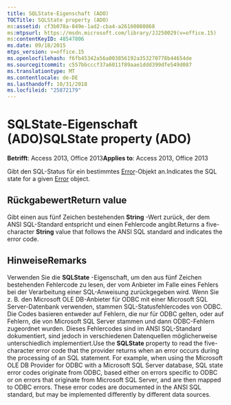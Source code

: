 ```yaml
---
title: SQLState-Eigenschaft (ADO)
TOCTitle: SQLState property (ADO)
ms:assetid: cf3b078a-849e-1ad2-cba4-a26160080868
ms:mtpsurl: https://msdn.microsoft.com/library/JJ250029(v=office.15)
ms:contentKeyID: 48547806
ms.date: 09/18/2015
mtps_version: v=office.15
ms.openlocfilehash: f6fb45342a56a003856192a353270778b44654de
ms.sourcegitcommit: c557bbcccf37a6011f89aae1ddd399dfe549d087
ms.translationtype: MT
ms.contentlocale: de-DE
ms.lasthandoff: 10/31/2018
ms.locfileid: "25872179"
---
```

# <a name="sqlstate-property-ado"></a><span data-ttu-id="9753c-102">SQLState-Eigenschaft (ADO)</span><span class="sxs-lookup"><span data-stu-id="9753c-102">SQLState property (ADO)</span></span>


<span data-ttu-id="9753c-103">**Betrifft**: Access 2013, Office 2013</span><span class="sxs-lookup"><span data-stu-id="9753c-103">**Applies to**: Access 2013, Office 2013</span></span>

<span data-ttu-id="9753c-104">Gibt den SQL-Status für ein bestimmtes [Error](error-object-ado.md)-Objekt an.</span><span class="sxs-lookup"><span data-stu-id="9753c-104">Indicates the SQL state for a given [Error](error-object-ado.md) object.</span></span>

## <a name="return-value"></a><span data-ttu-id="9753c-105">Rückgabewert</span><span class="sxs-lookup"><span data-stu-id="9753c-105">Return value</span></span>

<span data-ttu-id="9753c-106">Gibt einen aus fünf Zeichen bestehenden **String** -Wert zurück, der dem ANSI SQL-Standard entspricht und einen Fehlercode angibt.</span><span class="sxs-lookup"><span data-stu-id="9753c-106">Returns a five-character **String** value that follows the ANSI SQL standard and indicates the error code.</span></span>

## <a name="remarks"></a><span data-ttu-id="9753c-107">Hinweise</span><span class="sxs-lookup"><span data-stu-id="9753c-107">Remarks</span></span>

<span data-ttu-id="9753c-p101">Verwenden Sie die **SQLState** -Eigenschaft, um den aus fünf Zeichen bestehenden Fehlercode zu lesen, der vom Anbieter im Falle eines Fehlers bei der Verarbeitung einer SQL-Anweisung zurückgegeben wird. Wenn Sie z. B. den Microsoft OLE DB-Anbieter für ODBC mit einer Microsoft SQL Server-Datenbank verwenden, stammen SQL-Statusfehlercodes von ODBC. Die Codes basieren entweder auf Fehlern, die nur für ODBC gelten, oder auf Fehlern, die von Microsoft SQL Server stammen und dann ODBC-Fehlern zugeordnet wurden. Dieses Fehlercodes sind im ANSI SQL-Standard dokumentiert, sind jedoch in verschiedenen Datenquellen möglicherweise unterschiedlich implementiert.</span><span class="sxs-lookup"><span data-stu-id="9753c-p101">Use the **SQLState** property to read the five-character error code that the provider returns when an error occurs during the processing of an SQL statement. For example, when using the Microsoft OLE DB Provider for ODBC with a Microsoft SQL Server database, SQL state error codes originate from ODBC, based either on errors specific to ODBC or on errors that originate from Microsoft SQL Server, and are then mapped to ODBC errors. These error codes are documented in the ANSI SQL standard, but may be implemented differently by different data sources.</span></span>

